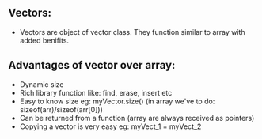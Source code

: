 ## Vectors:

- Vectors are object of vector class. They function similar to array with added benifits.

## Advantages of vector over array:

- Dynamic size
- Rich library function like: find, erase, insert etc
- Easy to know size eg: myVector.size() (in array we've to do: sizeof(arr)/sizeof(arr[0]))
- Can be returned from a function (array are always received as pointers)
- Copying a vector is very easy eg: myVect_1 = myVect_2
